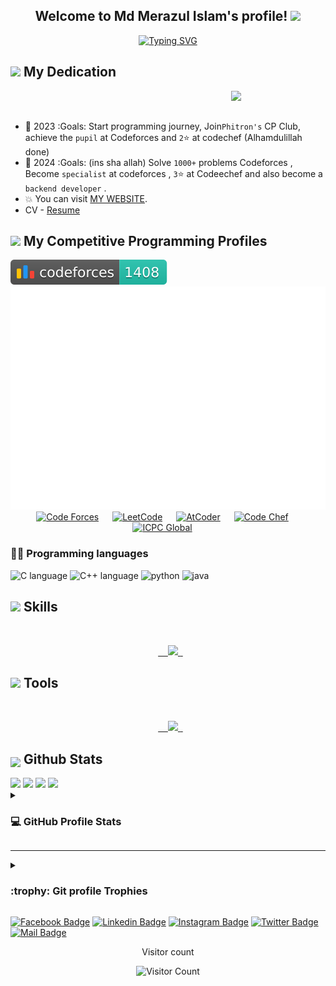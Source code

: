 <div>
<h2 align="center">
  Welcome to Md Merazul Islam's profile! <img src="https://media.giphy.com/media/hvRJCLFzcasrR4ia7z/giphy.gif" width="28">
</h2>
</div>




<div align='center'>

 <a href="https://git.io/typing-svg"><img src="https://readme-typing-svg.demolab.com?font=Fira+Code&size=27&pause=1000&random=false&width=390&lines=Competitive+Programmer;Software+Engineer;Specialist+at+Codeforces;%E2%AD%90%E2%AD%90%E2%AD%90+at+Codechef" alt="Typing SVG" /></a>
</div>


## <img src = "https://i.pinimg.com/originals/3f/7e/4e/3f7e4eff7c96e9fe4b8b4b1ff3f7bdb5.gif" width = 6.5%> My Dedication

<img align="right" src="https://github.com/7oSkaaa/7oSkaaa/blob/main/Images/Right_Side.gif?raw=true" width=30%>

<br><br>
- 🥅 2023 :Goals: Start programming journey, Join`Phitron's` CP Club, achieve the `pupil` at Codeforces and `2`⭐ at codechef (Alhamdulillah done)
- 🥅 2024 :Goals: (ins sha allah) Solve `1000+` problems Codeforces , Become `specialist` at codeforces , `3`⭐ at Codeechef and also become a `backend developer` .
  <!--- 🥅 2025 :Goals: (ins sha allah) To become a `Software Engineer` and get a `job` .-->
- :boom: You can visit [MY WEBSITE](https://prgmdmerazulislam.mystrikingly.com/).
- CV - [Resume ](https://drive.google.com/drive/u/1/folders/1ZFg2m6cTgZLJXRdkYpbpYUSXesQWL0qk)
<be>

<!-- Competitive Programming Profiles --> 

## <img src="https://media4.giphy.com/media/dMLmQfCO7lCA2gX3tw/giphy.gif?cid=ecf05e47ak6mwfu812269zzr8ydv529109qzpb8rszwnja9e&rid=giphy.gif&ct=s" width=10%> My Competitive Programming Profiles

<!-- https://leetcard.jacoblin.cool/ --> 
<img src="https://github.com/Md-Merazul-Islam/meraz_cf/blob/main/output/max_rating.svg" />
<a href="https://github.com/Md-Merazul-Islam/meraz_cf">
<img src="https://github.com/Md-Merazul-Islam/meraz_cf/blob/main/output/light_card.svg#gh-dark-mode-only" />
<!--<img src="https://github.com/Md-Merazul-Islam/meraz_cf/blob/main/output/light_card.svg" /> -->
</a>
<br/>
<a href="https://github.com/Md-Merazul-Islam/meraz_cf">
<!-- <img src="https://github.com/Md-Merazul-Islam/meraz_cf/blob/main/output/max_rating.svg" /> -->
<!-- <img src="https://github.com/Md-Merazul-Islam/meraz_cf/blob/main/output/rating.svg" /> -->
</a>

<div align="center" width=100%>
  <a href="https://codeforces.com/profile/Md-Merazul-Islam"><img src="https://img.icons8.com/external-tal-revivo-shadow-tal-revivo/50/000000/external-codeforces-programming-competitions-and-contests-programming-community-logo-shadow-tal-revivo.png" alt="Code Forces" width=6%/></a>
	  &emsp; 
	<a href="https://leetcode.com/mdmerazulislam/"><img src="https://img.icons8.com/external-tal-revivo-shadow-tal-revivo/50/000000/external-level-up-your-coding-skills-and-quickly-land-a-job-logo-shadow-tal-revivo.png" alt="LeetCode" width=%6/></a>
	  &emsp; 
	<a href="https://atcoder.jp/users/mdmerazulislam"><img src="https://i.ibb.co/Q9WSjDB/logo.png" alt="AtCoder" width=6%/></a>
	  &emsp; 
	<a href="https://atcoder.jp/users/mdmerazulislam"><img src="https://img.icons8.com/color/50/000000/codechef.png" alt="Code Chef" width=6%/></a>
	  &emsp; 
	<a href="#"><img src="https://i.ibb.co/6J0r7rW/Daco-5610880.png" alt="ICPC Global" width=6% /></a>     
	  &emsp; 

</div>


###  👨‍💻  Programming languages
<!-- ![YouTube Channel Subscribers](https://img.shields.io/youtube/channel/subscribers/UCMS8crvN1a1SPjTqc8N26FA?style=social) -->
<p align='left'>
<img src="https://raw.githubusercontent.com/bablubambal/All_logo_and_pictures/1ac69ce5fbc389725f16f989fa53c62d6e1b4883/programming%20languages/c.svg" alt="C language" height="50" width="50" />
<img src="https://raw.githubusercontent.com/bablubambal/All_logo_and_pictures/1ac69ce5fbc389725f16f989fa53c62d6e1b4883/programming%20languages/c%2B%2B.svg" alt="C++ language" height="50" width="50" /> 
<img src="https://raw.githubusercontent.com/bablubambal/All_logo_and_pictures/1ac69ce5fbc389725f16f989fa53c62d6e1b4883/programming%20languages/python.svg" alt="python" height="50" width="50" /> 
<img src="https://raw.githubusercontent.com/bablubambal/All_logo_and_pictures/1ac69ce5fbc389725f16f989fa53c62d6e1b4883/programming%20languages/java.svg" alt="java" height="50" width="50" /> 
<!-- <img src="https://raw.githubusercontent.com/bablubambal/All_logo_and_pictures/1ac69ce5fbc389725f16f989fa53c62d6e1b4883/programming%20languages/javascript.svg" alt="bablubambal" height="50" width="50" />  -->
</p>



</div>

<h2><img src = "https://media2.giphy.com/media/QssGEmpkyEOhBCb7e1/giphy.gif?cid=ecf05e47a0n3gi1bfqntqmob8g9aid1oyj2wr3ds3mg700bl&rid=giphy.gif" width = 32px> Skills  </h2>
<br>
<p align="center">
  <a href="https://skillicons.dev">
    <img src="https://skillicons.dev/icons?i=python,javascript,django,mysql,cpp,java,html,css,bootstrap,tailwind" />
<!--     <img src="https://skillicons.dev/icons?i=html,css,babel,javascript,react,next,tailwind,bootstrap,materialui,nodejs,expressjs,mongodb,typescript,mysql,git,github,vite,jquery,firebase,postman,cpp,java,python,php,vscode,c,vercel,netlify,figma" /> -->
  </a>
</p>

<h2><img src = "https://media2.giphy.com/media/QssGEmpkyEOhBCb7e1/giphy.gif?cid=ecf05e47a0n3gi1bfqntqmob8g9aid1oyj2wr3ds3mg700bl&rid=giphy.gif" width = 32px> Tools </h2>
<br>
<p align="center">
  <a href="https://skillicons.dev">
    <img src="https://skillicons.dev/icons?i=git,github,postman,vscode,ai,ps,discord,netlify,figma" />
<!--     <img src="https://skillicons.dev/icons?i=html,css,babel,javascript,react,next,tailwind,bootstrap,materialui,nodejs,expressjs,mongodb,typescript,mysql,git,github,vite,jquery,firebase,postman,cpp,java,python,php,vscode,c,vercel,netlify,figma" /> -->
  </a>
</p>

## <img src="https://media1.giphy.com/media/v1.Y2lkPTc5MGI3NjExYzFhYzJkMmQ2MWQ3ZGY3MDhjZTE3MDI2Mzk3NzE1OWQyZTRlMmYwMCZjdD1z/iY8CRBdQXODJSCERIr/giphy.gif" width=5% valign="bottom"> Github Stats

<div  >
<div>
<img src="http://github-profile-summary-cards.vercel.app/api/cards/stats?username=Md-Merazul-Islam&theme=github_dark" width="33%">
<img src="http://github-profile-summary-cards.vercel.app/api/cards/repos-per-language?username=Md-Merazul-Islam&theme=github_dark" width="33%">
<img src="http://github-profile-summary-cards.vercel.app/api/cards/productive-time?username=Md-Merazul-Islam&theme=github_dark&utcOffset=8" width="33%">

<img src="https://github-readme-activity-graph.vercel.app/graph?username=Md-Merazul-Islam&bg_color=1a1b27&color=aa82d9&line=628edb&point=64bfaf&area=true&hide_border=true)(https://github.com/ashutosh00710/github-readme-activity-graph)">
 
 

  
<details><summary><h3>💻 GitHub Profile Stats</h3></summary>

----
	
<p align="center">
    <a href="https://github.com/anuraghazra/github-readme-stats">
	    <img alt="7oSkaaa's Github Stats" src="https://github-readme-stats.vercel.app/api?username=Md-Merazul-Islam&show_icons=true&count_private=true&locale=en&theme=tokyonight&layout=compact" height="230px"/></a>
	  <img src="https://github-readme-stats.vercel.app/api/top-langs?username=Md-Merazul-Islam&langs_count=10&show_icons=true&locale=en&theme=tokyonight" alt="7oSkaaa" height="230px"/>
<br/>

  <b>Note:</b> Top languages is only a metric of the languages my public code consists of and doesn't reflect experience or skill level.
  </p>
</details>



----
	

</details>

<details><summary> <h3> :trophy: Git profile Trophies </h3></summary>

----
	
<p align="center"> <a href="https://github.com/ryo-ma/github-profile-trophy"><img src="https://github-profile-trophy.vercel.app/?username=Md-Merazul-Islam&layout=compact&theme=tokyonight&column=4&margin-w=15&margin-h=15" alt="7oskaaa" /></a> </p>

[![@7oskaa's Holopin board](https://holopin.io/api/user/board?user=7oskaa)](https://holopin.io/@7oskaa)
	
</details>


[![Facebook Badge](https://img.shields.io/badge/Facebook-1877F2?style=for-the-badge&logo=facebook&logoColor=white)](https://www.facebook.com/mdmerazulislam2) [![Linkedin Badge](https://img.shields.io/badge/LinkedIn-0077B5?style=for-the-badge&logo=linkedin&logoColor=white)](https://www.linkedin.com/in/mdmerazulislam/) [![Instagram Badge](https://img.shields.io/badge/Instagram-E4405F?style=for-the-badge&logo=instagram&logoColor=white)](https://www.instagram.com/md_merazulislam/) [![Twitter Badge](https://img.shields.io/badge/Twitter-1DA1F2?style=for-the-badge&logo=twitter&logoColor=white)](https://twitter.com/mdmerazulislam_/) [![Mail Badge](https://img.shields.io/badge/Gmail-D14836?style=for-the-badge&logo=gmail&logoColor=white)]([mdmerazul75@gmail.com](https://prgmdmerazulislam.mystrikingly.com/#5)) 

  <div align="center"><p>Visitor count</p>
<!--   <img src="https://profile-counter.glitch.me/Niefee/count.svg"/> -->
	  
![Visitor Count](https://profile-counter.glitch.me/{Md-Merazul-Islam}/count.svg)
</div>



